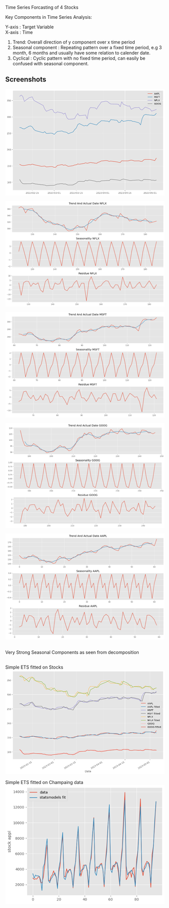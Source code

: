 Time Series Forcasting of 4 Stocks

Key Components in Time Series Analysis:

Y-axis : Target Variable <br>
X-axis : Time 

1. Trend: Overall direction of y component over x time period
2. Seasonal component : Repeating pattern over a fixed time period, e.g 3 month, 6 months and 
usually have some relation to calender date.
3. Cyclical : Cyclic pattern with no fixed time period, can easily be confused with seasonal component.

## Screenshots

![stocks](outputs/stocks.png)

![stocks](outputs/NFLX.png)

![stocks](outputs/MSFT_decomposition.png)

![stocks](outputs/GOOG_decomposition.png)

![stocks](outputs/AAPL_decomposition.png)

##

Very Strong Seasonal Components as seen from decomposition  

##
Simple ETS fitted on Stocks
![](outputs/EST_outputs/fitted.png)

Simple ETS fitted on Champaing data
![](outputs/EST_outputs/champain_fitted.png)
